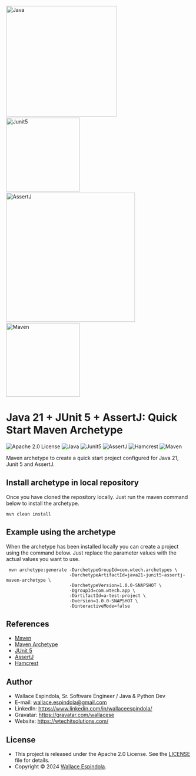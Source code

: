 <p>
    <img src="https://cdn.icon-icons.com/icons2/2699/PNG/512/java_logo_icon_168609.png" alt="Java" width="300"/>
    &nbsp&nbsp&nbsp&nbsp&nbsp&nbsp&nbsp&nbsp
    <img src="https://upload.wikimedia.org/wikipedia/commons/5/59/JUnit_5_Banner.png" alt="Junit5" width="200"/>
    &nbsp&nbsp&nbsp&nbsp&nbsp&nbsp&nbsp&nbsp
    <img src="https://assertj.github.io/doc/images/assertj-db_icon.png" alt="AssertJ" width="350"/>
    &nbsp&nbsp&nbsp
    <img src="https://upload.wikimedia.org/wikipedia/commons/thumb/5/52/Apache_Maven_logo.svg/2560px-Apache_Maven_logo.svg.png" alt="Maven" width="200"/>
</p>

# Java 21 + JUnit 5 + AssertJ: Quick Start Maven Archetype

![Apache 2.0 License](https://img.shields.io/badge/License-Apache2.0-orange)
![Java](https://img.shields.io/badge/Built_with-Java-blue)
![Junit5](https://img.shields.io/badge/Built_with-Junit5-teal)
![AssertJ](https://img.shields.io/badge/Powered_by-AssertJ-pink)
![Hamcrest](https://img.shields.io/badge/Powered_by-Hamcrest-purple)
![Maven](https://img.shields.io/badge/Powered_by-Maven-green)

Maven archetype to create a quick start project configured for Java 21, Junit 5 and AssertJ.

## Install archetype in local repository

Once you have cloned the repository locally. Just run the maven command below to install the archetype.

``` shell
mvn clean install
```

## Example using the archetype

When the archetype has been installed locally you can create a project using the command below. Just replace the parameter values with the actual values you want to use.

``` shell
 mvn archetype:generate -DarchetypeGroupId=com.wtech.archetypes \
                        -DarchetypeArtifactId=java21-junit5-assertj-maven-archetype \
                        -DarchetypeVersion=1.0.0-SNAPSHOT \
                        -DgroupId=com.wtech.app \
                        -DartifactId=a-test-project \
                        -Dversion=1.0.0-SNAPSHOT \
                        -DinteractiveMode=false
```

## References

* [Maven](https://maven.apache.org)
* [Maven Archetype](https://maven.apache.org/guides/introduction/introduction-to-archetypes.html)
* [JUnit 5](https://junit.org/junit5/)
* [AssertJ](https://assertj.github.io/doc/)
* [Hamcrest](http://hamcrest.org/JavaHamcrest/)

## Author

- Wallace Espindola, Sr. Software Engineer / Java & Python Dev
- E-mail: wallace.espindola@gmail.com
- LinkedIn: https://www.linkedin.com/in/wallaceespindola/
- Gravatar: https://gravatar.com/wallacese
- Website: https://wtechitsolutions.com/

## License

- This project is released under the Apache 2.0 License. See the [LICENSE](LICENSE) file for details.
- Copyright © 2024 [Wallace Espindola](https://github.com/wallaceespindola/).

